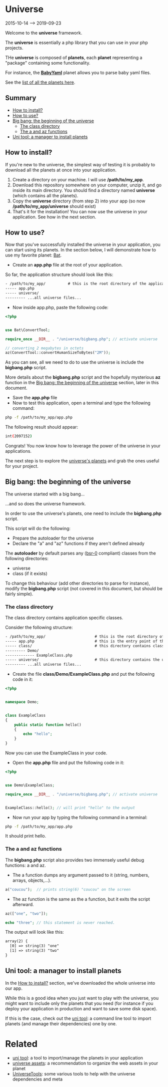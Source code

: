 Universe
==============
2015-10-14 --> 2019-09-23





Welcome to the **universe** framework.


The **universe** is essentially a php library that you can use in your php projects.


THe **universe** is composed of **planets**, each **planet** representing a "package" containing some functionality.

For instance, the **[BabyYaml](https://github.com/karayabin/universe-snapshot/tree/master/universe/BabyYaml)** planet allows you to parse baby yaml files.


See the [list of all the planets here](https://github.com/karayabin/universe-snapshot/tree/master/universe).




Summary
-------
- [How to install?](#how-to-install)
- [How to use?](#how-to-use)
- [Big bang: the beginning of the universe](#big-bang-the-beginning-of-the-universe)
    - [The class directory](#the-class-directory)
    - [The a and az functions](#the-a-and-az-functions)
- [Uni tool: a manager to install planets](#uni-tool-a-manager-to-install-planets)





How to install?
---------------

If you're new to the universe, the simplest way of testing it is probably to download all the planets at once into your application.

1. Create a directory on your machine. I will use **/path/to/my_app**.
2. Download this repository somewhere on your computer, unzip it, and go inside its main directory. You should find a directory named **universe** (which contains all the planets).
3. Copy the **universe** directory (from step 2) into your app (so now **/path/to/my_app/universe** should exist)
4. That's it for the installation! You can now use the universe in your application. See how in the next section.


How to use?
-----------

Now that you've successfully installed the universe in your application, you can start using its planets.
In the section below, I will demonstrate how to use my favorite planet: [Bat](https://github.com/karayabin/universe-snapshot/tree/master/universe/Bat).


- Create an **app.php** file at the root of your application.

So far, the application structure should look like this:

```txt
- /path/to/my_app/          # this is the root directory of the application
----- app.php
----- universe/
--------- ...all universe files...
```


- Now inside app.php, paste the following code:

```php
<?php


use Bat\ConvertTool;

require_once __DIR__ . "/universe/bigbang.php"; // activate universe

// converting 2 megabytes in octets
az(ConvertTool::convertHumanSizeToBytes("2M"));


```

As you can see, all we need to do to use the universe is include the **bigbang.php** script.

More details about the **bigbang.php** script and the hopefully mysterious **az** function in the
[Big bang: the beginning of the universe](#big-bang-the-beginning-of-the-universe) section, later in this document.



- Save the **app.php** file
- Now to test this application, open a terminal and type the following command:

```bash
php -f /path/to/my_app/app.php
```

The following result should appear:

```bash
int(2097152)
```


Congrats! You now know how to leverage the power of the universe in your applications.

The next step is to explore the [universe's planets](https://github.com/karayabin/universe-snapshot/tree/master/universe) and grab the ones useful for your project.




Big bang: the beginning of the universe
-----------------------------------------

The universe started with a big bang...

...and so does the universe framework.

In order to use the universe's planets, one need to include the **bigbang.php** script.

This script will do the following:

- Prepare the autoloader for the universe
- Declare the "a" and "az" functions if they aren't defined already



The **autoloader** by default parses any ([bsr-0](https://github.com/lingtalfi/BumbleBee/blob/master/Autoload/convention.bsr0.eng.md) compliant) classes from the following directories:

- universe
- class (if it exists)


To change this behaviour (add other directories to parse for instance), modify the **bigbang.php** script (not covered in this document, but should be fairly simple).


### The class directory

The class directory contains application specific classes.

Consider the following structure:


```txt
- /path/to/my_app/                      # this is the root directory of the application
----- app.php                           # this is the entry point of this app
----- class/                            # this directory contains classes specific to your application
--------- Demo/
------------- ExampleClass.php
----- universe/                         # this directory contains the universe's planets
--------- ...all universe files...
```

- Create the file **class/Demo/ExampleClass.php** and put the following code in it:


```php
<?php


namespace Demo;


class ExampleClass
{
    public static function hello()
    {
        echo "hello";
    }
}
```




Now you can use the ExampleClass in your code.

- Open the **app.php** file and put the following code in it:

```php
<?php


use Demo\ExampleClass;

require_once __DIR__ . "/universe/bigbang.php"; // activate universe


ExampleClass::hello(); // will print "hello" to the output


```

- Now run your app by typing the following command in a terminal:


```bash
php -f /path/to/my_app/app.php
```

It should print hello.



### The a and az functions

The **bigbang.php** script also provides two immensely useful debug functions: a and az.


- The a function dumps any argument passed to it (string, numbers, arrays, objects,...).

```php
a("coucou");  // prints string(6) "coucou" on the screen
```

- The az function is the same as the a function, but it exits the script afterward.

```php
az(["one", "two"]);

echo "three"; // this statement is never reached.
```

The output will look like this:

```txt
array(2) {
  [0] => string(3) "one"
  [1] => string(3) "two"
}

```




Uni tool: a manager to install planets
--------------------------------------

In the [How to install?](#how-to-install) section, we've downloaded the whole universe into our app.

While this is a good idea when you just want to play with the universe, you might want to include only the planets that you need (for instance if you deploy your application in production
and want to save some disk space).

If this is the case, check out the [uni tool](https://github.com/lingtalfi/universe-naive-importer): a command line tool to import planets (and manage their dependencies) one by one.





Related
===========
- [uni tool](https://github.com/lingtalfi/universe-naive-importer): a tool to import/manage the planets in your application
- [universe assets](https://github.com/lingtalfi/NotationFan/blob/master/universe-assets.md): a recommendation to organize the web assets in your planet
- [UniverseTools](https://github.com/lingtalfi/UniverseTools): some various tools to help with the universe dependencies and meta




